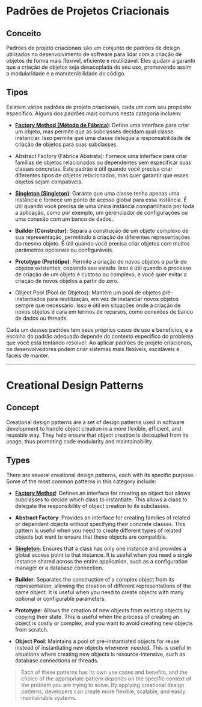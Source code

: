 # Padrões de Projetos Criacionais

## Conceito
Padrões de projeto criacionais são um conjunto de padrões de design utilizados no desenvolvimento de software para lidar com a criação de objetos de forma mais flexível, eficiente e reutilizável. Eles ajudam a garantir que a criação de objetos seja desacoplada do seu uso, promovendo assim a modularidade e a manutenibilidade do código.

## Tipos
Existem vários padrões de projeto criacionais, cada um com seu propósito específico. Alguns dos padrões mais comuns nesta categoria incluem:

- [**Factory Method (Método de Fábrica)**](https://github.com/victor-lima-142/Design-patterns/tree/main/Creational/Factory%20Method): Define uma interface para criar um objeto, mas permite que as subclasses decidam qual classe instanciar. Isso permite que uma classe delegue a responsabilidade de criação de objetos para suas subclasses.

- Abstract Factory (Fábrica Abstrata): Fornece uma interface para criar famílias de objetos relacionados ou dependentes sem especificar suas classes concretas. Este padrão é útil quando você precisa criar diferentes tipos de objetos relacionados, mas quer garantir que esses objetos sejam compatíveis.

- [**Singleton (Singleton)**](https://github.com/victor-lima-142/Design-patterns/tree/main/Creational/Singleton): Garante que uma classe tenha apenas uma instância e fornece um ponto de acesso global para essa instância. É útil quando você precisa de uma única instância compartilhada por toda a aplicação, como por exemplo, um gerenciador de configurações ou uma conexão com um banco de dados.

- **Builder (Construtor)**: Separa a construção de um objeto complexo de sua representação, permitindo a criação de diferentes representações do mesmo objeto. É útil quando você precisa criar objetos com muitos parâmetros opcionais ou configuráveis.

- **Prototype (Protótipo)**: Permite a criação de novos objetos a partir de objetos existentes, copiando seu estado. Isso é útil quando o processo de criação de um objeto é custoso ou complexo, e você quer evitar a criação de novos objetos a partir do zero.

- Object Pool (Pool de Objetos): Mantém um pool de objetos pré-instantiados para reutilização, em vez de instanciar novos objetos sempre que necessário. Isso é útil em situações onde a criação de novos objetos é cara em termos de recursos, como conexões de banco de dados ou threads.

Cada um desses padrões tem seus próprios casos de uso e benefícios, e a escolha do padrão adequado depende do contexto específico do problema que você está tentando resolver. Ao aplicar padrões de projeto criacionais, os desenvolvedores podem criar sistemas mais flexíveis, escaláveis e fáceis de manter.

---

# Creational Design Patterns

## Concept
Creational design patterns are a set of design patterns used in software development to handle object creation in a more flexible, efficient, and reusable way. They help ensure that object creation is decoupled from its usage, thus promoting code modularity and maintainability.

## Types
There are several creational design patterns, each with its specific purpose. Some of the most common patterns in this category include:

- [**Factory Method**](https://github.com/victor-lima-142/Design-patterns/tree/main/Creational/Factory%20Method): Defines an interface for creating an object but allows subclasses to decide which class to instantiate. This allows a class to delegate the responsibility of object creation to its subclasses.

-  **Abstract Factory**: Provides an interface for creating families of related or dependent objects without specifying their concrete classes. This pattern is useful when you need to create different types of related objects but want to ensure that these objects are compatible.

- [**Singleton**](https://github.com/victor-lima-142/Design-patterns/tree/main/Creational/Singleton): Ensures that a class has only one instance and provides a global access point to that instance. It is useful when you need a single instance shared across the entire application, such as a configuration manager or a database connection.

-  **Builder**: Separates the construction of a complex object from its representation, allowing the creation of different representations of the same object. It is useful when you need to create objects with many optional or configurable parameters.

-  **Prototype**: Allows the creation of new objects from existing objects by copying their state. This is useful when the process of creating an object is costly or complex, and you want to avoid creating new objects from scratch.

-  **Object Pool**: Maintains a pool of pre-instantiated objects for reuse instead of instantiating new objects whenever needed. This is useful in situations where creating new objects is resource-intensive, such as database connections or threads.
  

> Each of these patterns has its own use cases and benefits, and the choice of the appropriate pattern depends on the specific context of the problem you are trying to solve. By applying creational design patterns, developers can create more flexible, scalable, and easily maintainable systems.